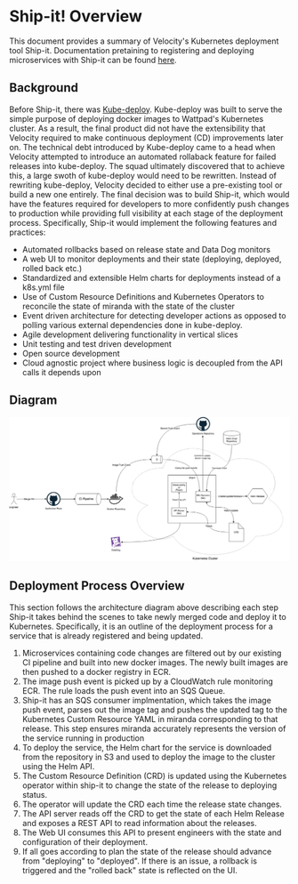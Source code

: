 # Ship-it! Overview

This document provides a summary of Velocity's Kubernetes deployment tool Ship-it. Documentation pretaining to registering and deploying microservices with Ship-it can be found [here](./REGISTER.md).

## Background

Before Ship-it, there was [Kube-deploy](https://github.com/Wattpad/kube-deploy). Kube-deploy was built to serve the simple purpose of deploying docker images to Wattpad's Kubernetes cluster. As a result, the final product did not have the extensibility that Velocity required to make continuous deployment (CD) improvements later on. The technical debt introduced by Kube-deploy came to a head when Velocity attempted to introduce an automated rollaback feature for failed releases into kube-deploy. The squad ultimately discovered that to achieve this, a large swoth of kube-deploy would need to be rewritten. Instead of rewriting kube-deploy, Velocity decided to either use a pre-existing tool or build a new one entirely. The final decision was to build Ship-it, which would have the features required for developers to more confidently push changes to production while providing full visibility at each stage of the deployment process. Specifically, Ship-it would implement the following features and practices:  

- Automated rollbacks based on release state and Data Dog monitors
- A web UI to monitor deployments and their state (deploying, deployed, rolled back etc.)
- Standardized and extensible Helm charts for deployments instead of a k8s.yml file
- Use of Custom Resource Definitions and Kubernetes Operators to reconcile the state of miranda with the state of the cluster
- Event driven architecture for detecting developer actions as opposed to polling various external dependencies done in kube-deploy.
- Agile development delivering functionality in vertical slices
- Unit testing and test driven development
- Open source development
- Cloud agnostic project where business logic is decoupled from the API calls it depends upon

## Diagram

![Architecture](./arch.png)

## Deployment Process Overview

This section follows the architecture diagram above describing each step Ship-it takes behind the scenes to take newly merged code and deploy it to Kubernetes. Specifically, it is an outline of the deployment process for a service that is already registered and being updated.

1. Microservices containing code changes are filtered out by our existing CI pipeline and built into new docker images. The newly built images are then pushed to a docker registry in ECR.
2. The image push event is picked up by a CloudWatch rule monitoring ECR. The rule loads the push event into an SQS Queue.
3. Ship-it has an SQS consumer implmentation, which takes the image push event, parses out the  image tag and pushes the updated tag to the Kubernetes Custom Resource YAML in miranda corresponding to that release. This step ensures miranda accurately represents the version of the service running in production
4. To deploy the service, the Helm chart for the service is downloaded from the repository in S3 and used to deploy the image to the cluster using the Helm API.
5. The Custom Resource Definition (CRD) is updated using the Kubernetes operator within ship-it to change the state of the release to deploying status.
6. The operator will update the CRD each time the release state changes.
7. The API server reads off the CRD to get the state of each Helm Release and exposes a REST API to read information about the releases.
8. The Web UI consumes this API to present engineers with the state and configuration of their deployment.
9. If all goes according to plan the state of the release should advance from "deploying" to "deployed". If there is an issue, a rollback is triggered and the "rolled back" state is reflected on the UI.

